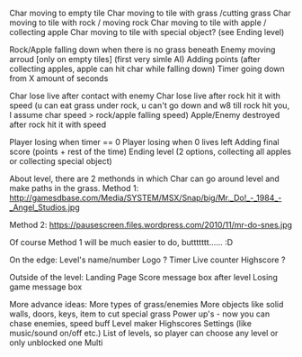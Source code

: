 Char moving to empty tile
Char moving to tile with grass /cutting grass
Char moving to tile with rock / moving rock
Char moving to tile with apple / collecting apple
Char moving to tile with special object? (see Ending level)

Rock/Apple falling down when there is no grass beneath
Enemy moving arroud [only on empty tiles] (first very simle AI)
Adding points (after collecting apples, apple can hit char while falling down)
Timer going down from X amount of seconds

Char lose live after contact with enemy
Char lose live after rock hit it with speed
(u can eat grass under rock, u can't go down and w8 till rock hit you,
I assume char speed > rock/apple falling speed)
Apple/Enemy destroyed after rock hit it with speed

Player losing when timer == 0
Player losing when 0 lives left
Adding final score (points + rest of the time)
Ending level (2 options, collecting all apples or collecting special object)

About level, there are 2 methonds in which Char can go around level and make paths in the grass.
Method 1: http://gamesdbase.com/Media/SYSTEM/MSX/Snap/big/Mr._Do!_-_1984_-_Angel_Studios.jpg

Method 2: https://pausescreen.files.wordpress.com/2010/11/mr-do-snes.jpg

Of course Method 1 will be much easier to do, buttttttt...... :D

On the edge:
Level's name/number
Logo ?
Timer
Live counter
Highscore ?

Outside of the level:
Landing Page
Score message box after level
Losing game message box

More advance ideas:
More types of grass/enemies
More objects like solid walls, doors, keys, item to cut special grass
Power up's - now you can chase enemies, speed buff
Level maker
Highscores
Settings (like music/sound on/off etc.)
List of levels, so player can choose any level or only unblocked one
Multi